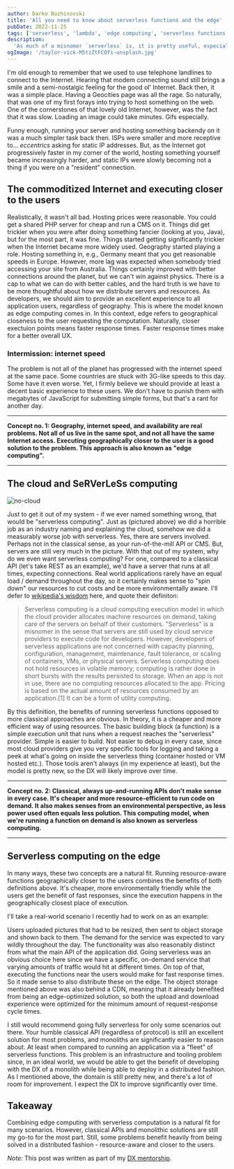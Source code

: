 ```yaml
---
author: Darko Bozhinovski
title: 'All you need to know about serverless functions and the edge'
pubDate: 2022-11-25
tags: ['serverless', 'lambda', 'edge computing', 'serverless functions']
description:
  'As much of a misnomer `serverless` is, it is pretty useful, especially when the actual computing happens close to you.'
ogImage: '/taylor-vick-M5tzZtFCOfs-unsplash.jpg'
---
```


I'm old enough to remember that we used to use telephone landlines to connect to the Internet. Hearing that modem connecting sound still brings a smile and a semi-nostalgic feeling for the good ol' Internet. Back then, it was a simple place. Having a Geocities page was all the rage. So naturally, that was one of my first forays into trying to host something on the web. One of the cornerstones of that lovely old Internet, however, was the fact that it was slow. Loading an image could take minutes. Gifs especially.

Funny enough, running your server and hosting something backendy on it was a much simpler task back then. ISPs were smaller and more receptive to... _eccentrics_ asking for static IP addresses. But, as the Internet got progressively faster in my corner of the world, hosting something yourself became increasingly harder, and static IPs were slowly becoming not a thing if you were on a "resident" connection.

## The commoditized Internet and executing closer to the users

Realistically, it wasn't all bad. Hosting prices were reasonable. You could get a shared PHP server for cheap and run a CMS on it. Things did get trickier when you were after doing something fancier (looking at you, Java), but for the most part, it was fine. Things started getting significantly trickier when the Internet became more widely used. Geography started playing a role. Hosting something in, e.g., Germany meant that you get reasonable speeds in Europe. However, more lag was expected when somebody tried accessing your site from Australia. Things certainly improved with better connections around the planet, but we can't win against physics. There is a cap to what we can do with better cables, and the hard truth is we have to be more thoughtful about how we distribute servers and resources. As developers, we should aim to provide an excellent experience to all application users, regardless of geography. This is where the model known as edge computing comes in. In this context, edge refers to geographical closeness to the user requesting the computation. Naturally, closer exectuion points means faster response times. Faster response times make for a better overall UX.

### Intermission: internet speed

The problem is not all of the planet has progressed with the internet speed at the same pace. Some countries are stuck with 3G-like speeds to this day. Some have it even worse. Yet, I firmly believe we should provide at least a decent basic experience to these users. We don't have to punish them with megabytes of JavaScript for submitting simple forms, but that's a rant for another day.

---

__Concept no. 1: Geography, internet speed, and availability are real problems. Not all of us live in the same spot, and not all have the same Internet access. Executing geographically closer to the user is a good solution to the problem. This approach is also known as "edge computing".__ 

---

## The cloud and SeRVerLeSs computing

![no-cloud](/no-cloud.jpg)

Just to get it out of my system - if we ever named something wrong, that would be "serverless computing". Just as (pictured above) we did 
a horrible job as an industry naming and explaining the cloud, somehow we did a measurably worse job with serverless. Yes, there are servers involved. Perhaps not in the classical sense, as your run-of-the-mill API or CMS. But, servers are still very much in the picture. With that out of my system, why do we even want serverless computing? For one, compared to a classical API (let's take REST as an example), we'd have a server that runs at all times, expecting connections. Real world applications rarely have an equal load / demand throughout the day, so it certainly makes sense to "spin down" our resources to cut costs and be more environmentally aware. I'll defer to [wikipedia's wisdom](https://en.wikipedia.org/wiki/Serverless_computing) here, and quote their definiton:

> Serverless computing is a cloud computing execution model in which the cloud provider allocates machine resources on demand, taking care of the servers on behalf of their customers. "Serverless" is a misnomer in the sense that servers are still used by cloud service providers to execute code for developers. However, developers of serverless applications are not concerned with capacity planning, configuration, management, maintenance, fault tolerance, or scaling of containers, VMs, or physical servers. Serverless computing does not hold resources in volatile memory; computing is rather done in short bursts with the results persisted to storage. When an app is not in use, there are no computing resources allocated to the app. Pricing is based on the actual amount of resources consumed by an application.[1] It can be a form of utility computing.

By this definition, the benefits of running serverless functions opposed to more classical approaches are obvious. In theory, it is a cheaper and more efficient way of using resources. The basic building block (a function) is a simple execution unit that runs when a request reaches the "serverless" provider. Simple is easier to build. Not easier to debug in every case, since most cloud providers give you very specific tools for logging and taking a peek at what's going on inside the serverless thing (container hosted or VM hosted etc.). Those tools aren't always (in my experience at least), but the model is pretty new, so the DX will likely improve over time. 

---

__Concept no. 2: Classical, always up-and-running APIs don't make sense in every case. It's cheaper and more resource-efficient to run code on demand. It also makes senses from an environmental perspective, as less power used often equals less polution. This computing model, when we're running a function on demand is also known as serverless computing.__ 

---

## Serverless computing on the edge

In many ways, these two concepts are a natural fit. Running resource-aware functions geographically closer to the users combines the benefits of both definitions above. It's cheaper, more environmentally friendly while the users get the benefit of fast responses, since the execution happens in the geographically closest place of execution. 

I'll take a real-world scenario I recently had to work on as an example:

Users uploaded pictures that had to be resized, then sent to object storage and shown back to them. The demand for the service was expected to vary wildly throughout the day. The functionality was also reasonably distinct from what the main API of the application did. Going serverless was an obvious choice here since we have a specific, on-demand service that varying amounts of traffic would hit at different times. On top of that, executing the functions near the users would make for fast response times. So it made sense to also distribute these on the edge. The object storage mentioned above was also behind a CDN, meaning that it already benefited from being an edge-optimized solution, so both the upload and download experience were optimized for the minimum amount of request-response cycle times.

I still would recommend going fully serverless for only some scenarios out there. Your humble classical API (regardless of protocol) is still an excellent solution for most problems, and monoliths are significantly easier to reason about. At least when compared to running an application via a "fleet" of serverless functions. This problem is an infrastructure and tooling problem since, in an ideal world, we would be able to get the benefit of developing with the DX of a monolith while being able to deploy in a distributed fashion. As I mentioned above, the domain is still pretty new, and there's a lot of room for improvement. I expect the DX to improve significantly over time.

## Takeaway

Combining edge computing with serverless computation is a natural fit for many scenarios. However, classical APIs and monolithic solutions are still my go-to for the most part. Still, some problems benefit heavily from being solved in a distributed fashion - resource-aware and closer to the users.


_Note:_ This post was written as part of my [DX mentorship](https://www.dxmentorship.com).

